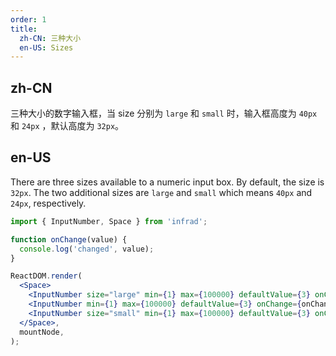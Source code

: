 ```yaml
---
order: 1
title:
  zh-CN: 三种大小
  en-US: Sizes
---
```


## zh-CN

三种大小的数字输入框，当 size 分别为 `large` 和 `small` 时，输入框高度为 `40px` 和 `24px` ，默认高度为 `32px`。

## en-US

There are three sizes available to a numeric input box. By default, the size is `32px`. The two additional sizes are `large` and `small` which means `40px` and `24px`, respectively.

```jsx
import { InputNumber, Space } from 'infrad';

function onChange(value) {
  console.log('changed', value);
}

ReactDOM.render(
  <Space>
    <InputNumber size="large" min={1} max={100000} defaultValue={3} onChange={onChange} />
    <InputNumber min={1} max={100000} defaultValue={3} onChange={onChange} />
    <InputNumber size="small" min={1} max={100000} defaultValue={3} onChange={onChange} />
  </Space>,
  mountNode,
);
```
